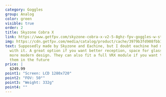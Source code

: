 ```yaml
---
category: Goggles
group: Analog
color: green
visible: true
order: 2
title: Skyzone Cobra X
link: https://www.getfpv.com/skyzone-cobra-x-v2-5-8ghz-fpv-goggles-w-steadyview-receiver.html
img: https://cdn.getfpv.com/media/catalog/product/cache/3979b3fd908fbb12b31974edb6316b2e/c/o/cobra_x_v2cobra-x-v2-main-low_res-width-1000px.jpg
text: Supposedly made by Skyzone and Eachine, but I doubt eachine had much to do
  with it. A great option if you want better reception, space for glasses, and a
  more modern design. They can also fit a full VRX module if you want to upgrade
  them in the future
price: |
  $249.99
point1: "Screen: LCD 1280x720"
point2: "FOV: 50°"
point3: "Weight: 332g"
point4: ""
---
```

